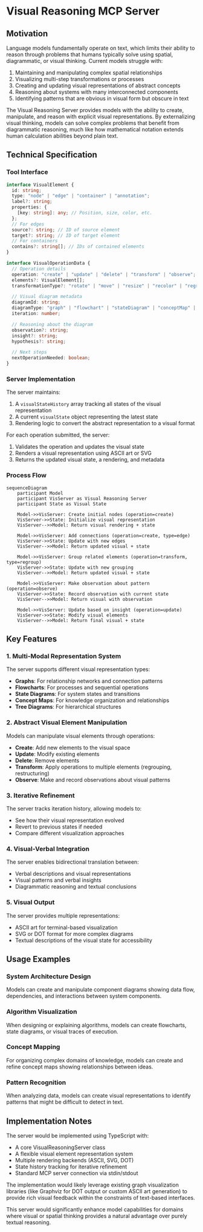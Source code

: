 # Visual Reasoning MCP Server

## Motivation

Language models fundamentally operate on text, which limits their ability to reason through problems that humans
typically solve using spatial, diagrammatic, or visual thinking. Current models struggle with:

1. Maintaining and manipulating complex spatial relationships
2. Visualizing multi-step transformations or processes
3. Creating and updating visual representations of abstract concepts
4. Reasoning about systems with many interconnected components
5. Identifying patterns that are obvious in visual form but obscure in text

The Visual Reasoning Server provides models with the ability to create, manipulate, and reason with explicit visual
representations. By externalizing visual thinking, models can solve complex problems that benefit from diagrammatic
reasoning, much like how mathematical notation extends human calculation abilities beyond plain text.

## Technical Specification

### Tool Interface

```typescript
interface VisualElement {
  id: string;
  type: "node" | "edge" | "container" | "annotation";
  label?: string;
  properties: {
    [key: string]: any; // Position, size, color, etc.
  };
  // For edges
  source?: string; // ID of source element
  target?: string; // ID of target element
  // For containers
  contains?: string[]; // IDs of contained elements
}

interface VisualOperationData {
  // Operation details
  operation: "create" | "update" | "delete" | "transform" | "observe";
  elements?: VisualElement[];
  transformationType?: "rotate" | "move" | "resize" | "recolor" | "regroup";

  // Visual diagram metadata
  diagramId: string;
  diagramType: "graph" | "flowchart" | "stateDiagram" | "conceptMap" | "treeDiagram" | "custom";
  iteration: number;

  // Reasoning about the diagram
  observation?: string;
  insight?: string;
  hypothesis?: string;

  // Next steps
  nextOperationNeeded: boolean;
}
```

### Server Implementation

The server maintains:

1. A `visualStateHistory` array tracking all states of the visual representation
2. A current `visualState` object representing the latest state
3. Rendering logic to convert the abstract representation to a visual format

For each operation submitted, the server:

1. Validates the operation and updates the visual state
2. Renders a visual representation using ASCII art or SVG
3. Returns the updated visual state, a rendering, and metadata

### Process Flow

```mermaid
sequenceDiagram
    participant Model
    participant VisServer as Visual Reasoning Server
    participant State as Visual State

    Model->>VisServer: Create initial nodes (operation=create)
    VisServer->>State: Initialize visual representation
    VisServer-->>Model: Return visual rendering + state

    Model->>VisServer: Add connections (operation=create, type=edge)
    VisServer->>State: Update with new edges
    VisServer-->>Model: Return updated visual + state

    Model->>VisServer: Group related elements (operation=transform, type=regroup)
    VisServer->>State: Update with new grouping
    VisServer-->>Model: Return updated visual + state

    Model->>VisServer: Make observation about pattern (operation=observe)
    VisServer->>State: Record observation with current state
    VisServer-->>Model: Return visual with observation

    Model->>VisServer: Update based on insight (operation=update)
    VisServer->>State: Modify visual elements
    VisServer-->>Model: Return final visual + state
```

## Key Features

### 1. Multi-Modal Representation System

The server supports different visual representation types:

- **Graphs**: For relationship networks and connection patterns
- **Flowcharts**: For processes and sequential operations
- **State Diagrams**: For system states and transitions
- **Concept Maps**: For knowledge organization and relationships
- **Tree Diagrams**: For hierarchical structures

### 2. Abstract Visual Element Manipulation

Models can manipulate visual elements through operations:

- **Create**: Add new elements to the visual space
- **Update**: Modify existing elements
- **Delete**: Remove elements
- **Transform**: Apply operations to multiple elements (regrouping, restructuring)
- **Observe**: Make and record observations about visual patterns

### 3. Iterative Refinement

The server tracks iteration history, allowing models to:

- See how their visual representation evolved
- Revert to previous states if needed
- Compare different visualization approaches

### 4. Visual-Verbal Integration

The server enables bidirectional translation between:

- Verbal descriptions and visual representations
- Visual patterns and verbal insights
- Diagrammatic reasoning and textual conclusions

### 5. Visual Output

The server provides multiple representations:

- ASCII art for terminal-based visualization
- SVG or DOT format for more complex diagrams
- Textual descriptions of the visual state for accessibility

## Usage Examples

### System Architecture Design

Models can create and manipulate component diagrams showing data flow, dependencies, and interactions between system
components.

### Algorithm Visualization

When designing or explaining algorithms, models can create flowcharts, state diagrams, or visual traces of execution.

### Concept Mapping

For organizing complex domains of knowledge, models can create and refine concept maps showing relationships between
ideas.

### Pattern Recognition

When analyzing data, models can create visual representations to identify patterns that might be difficult to detect in
text.

## Implementation Notes

The server would be implemented using TypeScript with:

- A core VisualReasoningServer class
- A flexible visual element representation system
- Multiple rendering backends (ASCII, SVG, DOT)
- State history tracking for iterative refinement
- Standard MCP server connection via stdin/stdout

The implementation would likely leverage existing graph visualization libraries (like Graphviz for DOT output or custom
ASCII art generation) to provide rich visual feedback within the constraints of text-based interfaces.

This server would significantly enhance model capabilities for domains where visual or spatial thinking provides a
natural advantage over purely textual reasoning.
